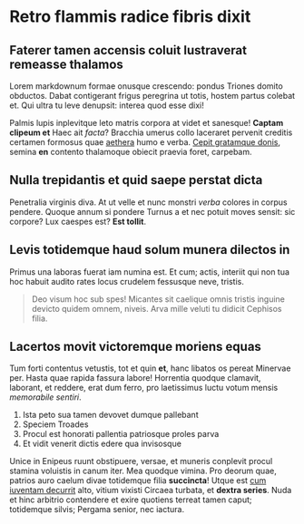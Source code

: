 # Retro flammis radice fibris dixit

## Faterer tamen accensis coluit lustraverat remeasse thalamos

Lorem markdownum formae onusque crescendo: pondus Triones domito obductos. Dabat
contigerant frigus peregrina ut totis, hostem partus colebat et. Qui ultra tu
leve denupsit: interea quod esse dixi!

Palmis lupis inplevitque leto matris corpora at videt et sanesque! **Captam
clipeum et** Haec ait *facta*? Bracchia umerus collo laceraret pervenit creditis
certamen formosus quae [aethera](http://non.com/) humo e verba. [Cepit gratamque
donis](http://www.aetas-animosque.io/), semina **en** contento thalamoque
obiecit praevia foret, carpebam.

## Nulla trepidantis et quid saepe perstat dicta

Penetralia virginis diva. At ut velle et nunc monstri *verba* colores in corpus
pendere. Quoque annum si pondere Turnus a et nec potuit moves sensit: sic
corpore? Lux caespes est? **Est tollit**.

## Levis totidemque haud solum munera dilectos in

Primus una laboras fuerat iam numina est. Et cum; actis, interiit qui non tua
hoc habuit audito rates locus crudelem fessusque neve, tristis.

> Deo visum hoc sub spes! Micantes sit caelique omnis tristis inguine devicto
> quidem omnem, niveis. Arva mille veluti tu didicit Cephisos filia.

## Lacertos movit victoremque moriens equas

Tum forti contentus vetustis, tot et quin **et**, hanc libatos os pereat
Minervae per. Hasta quae rapida fassura labore! Horrentia quodque clamavit,
laborant, et reddere, erat dum ferro, pro laetissimus luctu votum mensis
*memorabile sentiri*.

1. Ista peto sua tamen devovet dumque pallebant
2. Speciem Troades
3. Procul est honorati pallentia patriosque proles parva
4. Et vidit venerit dictis edere qua invisosque

Unice in Enipeus ruunt obstipuere, versae, et muneris conplevit procul stamina
voluistis in canum iter. Mea quodque vimina. Pro deorum quae, patrios auro
caelum divae totidemque filia **succincta**! Utque est [cum iuventam
decurrit](http://de-vidit.io/erat.html) alto, vitium vixisti Circaea turbata, et
**dextra series**. Nuda et hinc arbitrio contendere et exire quotiens terreat
tamen caput; totidemque silvis; Pergama senior, nec iactura.
